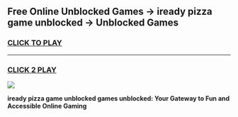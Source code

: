 
## Free Online Unblocked Games → iready pizza game unblocked → Unblocked Games
<h3>
<a href="https://premium.freeplayer.one?title=iready_pizza_game_unblocked&ref=21F">CLICK TO PLAY</a></h3>
<hr>

<h3>
<a href="https://premium.freeplayer.one?title=iready_pizza_game_unblocked&ref=21F">CLICK 2 PLAY</a>
  
</h3>

<a href="https://premium.freeplayer.one?title=iready_pizza_game_unblocked&ref=21F/"><img src="https://clearcache.store/games.png"></a>


**iready pizza game unblocked games unblocked: Your Gateway to Fun and Accessible Online Gaming**
